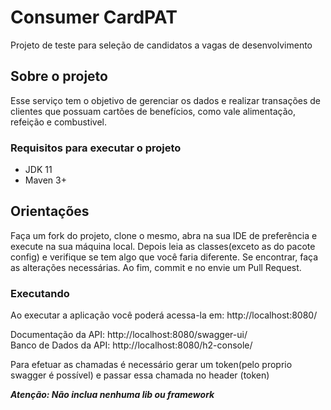 # Consumer CardPAT
Projeto de teste para seleção de candidatos a vagas de desenvolvimento

## Sobre o projeto
Esse serviço tem o objetivo de gerenciar os dados e realizar transações de clientes que possuam cartões de benefícios, como vale alimentação, refeição e combustivel.

### Requisitos para executar o projeto
- JDK 11
- Maven 3+

## Orientações 
Faça um fork do projeto, clone o mesmo, abra na sua IDE de preferência e execute na sua máquina local. Depois leia as classes(exceto as do pacote config) e verifique se tem algo que você faria diferente. Se encontrar, faça as alterações necessárias. Ao fim, commit e no envie um Pull Request.

### Executando
<p>Ao executar a aplicação você poderá acessa-la em: http://localhost:8080/</p>
<p>Documentação da API: http://localhost:8080/swagger-ui/ <br/>
Banco de Dados da API: http://localhost:8080/h2-console/ <br/></p>

Para efetuar as chamadas é necessário gerar um token(pelo proprio swagger é possível)
e passar essa chamada no header (token)

 ***Atenção: Não inclua nenhuma lib ou framework***  

